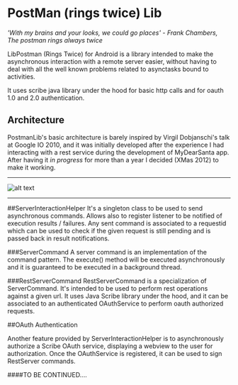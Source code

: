 PostMan (rings twice) Lib
=========

_'With my brains and your looks, we could go places' - Frank Chambers, The postman rings always twice_


LibPostman (Rings Twice) for Android is a library intended to make the asynchronous interaction with a remote server easier, without having to deal with all the well known problems related to asynctasks bound to activities.  

It uses scribe java library under the hood for basic http calls and for oauth 1.0 and 2.0 authentication.



Architecture
-------
PostmanLib's basic architecture is barely inspired by Virgil Dobjanschi's talk at Google IO 2010, and it was initially developed after the experience I had interacting with a rest service during the development of MyDearSanta app.
After having it _in progress_ for more than a year I decided (XMas 2012) to make it working.

----

![alt text](https://raw.github.com/fedepaol/PostmanLib--Rings-Twice--Android/master/images/postman.png "Logo Title Text 1")

---

##ServerInteractionHelper
It's a singleton class to be used to send asynchronous commands. Allows also to register listener to be notified of execution results / failures. 
Any sent command is associated to a requestid which can be used to check if the given request is still pending and is passed back in result notifications. 

###ServerCommand
A server command is an implementation of the command pattern. The execute() method will be 
executed asynchronously and it is guaranteed to be executed in a background thread. 

###RestServerCommand
RestServerCommand is a specialization of ServerCommand. It's intended to be used to perform rest operations against a given url. It uses Java Scribe library under the hood, and it can be associated to an authenticated OAuthService to perform oauth authorized requests. 

##OAuth Authentication

Another feature provided by ServerInteractionHelper is to asynchronously authorize a Scribe OAuth service, displaying a webview to the user for authorization. Once the OAuthService is registered, it can be used to sign RestServer commands. 


####TO BE CONTINUED....


